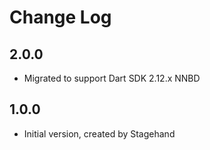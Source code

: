 # Change Log

## 2.0.0

* Migrated to support Dart SDK 2.12.x NNBD

## 1.0.0

* Initial version, created by Stagehand
